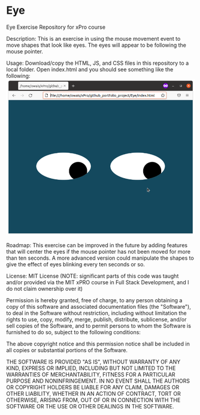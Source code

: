 # Eye
Eye Exercise Repository for xPro course

Description: This is an exercise in using the mouse movement event to move shapes that look like eyes. The eyes will appear to be following the mouse pointer.

Usage: Download/copy the HTML, JS, and CSS files in this repository to a local folder. Open index.html and you should see something like the following:
<br/>
<img src="./eyes.png" />

Roadmap: This exercise can be improved in the future by adding features that will center the eyes if the mouse pointer has not been moved for more than ten seconds. A more advanced version could manipulate the shapes to give the effect of eyes blinking every ten seconds or so.

License: MIT License (NOTE: significant parts of this code was taught and/or provided via the MIT xPRO course in Full Stack Development, and I do not claim ownership over it)

Permission is hereby granted, free of charge, to any person obtaining a copy
of this software and associated documentation files (the "Software"), to deal
in the Software without restriction, including without limitation the rights
to use, copy, modify, merge, publish, distribute, sublicense, and/or sell
copies of the Software, and to permit persons to whom the Software is
furnished to do so, subject to the following conditions:

The above copyright notice and this permission notice shall be included in all
copies or substantial portions of the Software.

THE SOFTWARE IS PROVIDED "AS IS", WITHOUT WARRANTY OF ANY KIND, EXPRESS OR
IMPLIED, INCLUDING BUT NOT LIMITED TO THE WARRANTIES OF MERCHANTABILITY,
FITNESS FOR A PARTICULAR PURPOSE AND NONINFRINGEMENT. IN NO EVENT SHALL THE
AUTHORS OR COPYRIGHT HOLDERS BE LIABLE FOR ANY CLAIM, DAMAGES OR OTHER
LIABILITY, WHETHER IN AN ACTION OF CONTRACT, TORT OR OTHERWISE, ARISING FROM,
OUT OF OR IN CONNECTION WITH THE SOFTWARE OR THE USE OR OTHER DEALINGS IN THE
SOFTWARE.
